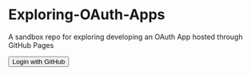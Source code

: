 # Exploring-OAuth-Apps

A sandbox repo for exploring developing an OAuth App hosted through GitHub Pages

<form method="post" action="https://github.com/login/oauth/authorize">
    <button type="submit">Login with GitHub</button>
    <input type="hidden" name="client_id" value="0b16147c93307c3f47b9" />
</form>